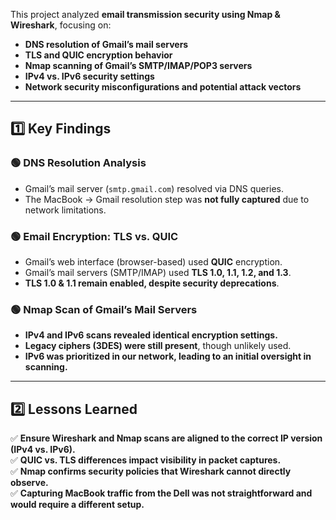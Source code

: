 This project analyzed **email transmission security using Nmap & Wireshark**, focusing on:
- **DNS resolution of Gmail’s mail servers**
- **TLS and QUIC encryption behavior**
- **Nmap scanning of Gmail’s SMTP/IMAP/POP3 servers**
- **IPv4 vs. IPv6 security settings**
- **Network security misconfigurations and potential attack vectors**

---

## **1️⃣ Key Findings**
### **🟢 DNS Resolution Analysis**
- Gmail’s mail server (`smtp.gmail.com`) resolved via DNS queries.
- The MacBook → Gmail resolution step was **not fully captured** due to network limitations.

### **🟢 Email Encryption: TLS vs. QUIC**
- Gmail’s web interface (browser-based) used **QUIC** encryption.
- Gmail’s mail servers (SMTP/IMAP) used **TLS 1.0, 1.1, 1.2, and 1.3**.
- **TLS 1.0 & 1.1 remain enabled, despite security deprecations**.

### **🟢 Nmap Scan of Gmail’s Mail Servers**
- **IPv4 and IPv6 scans revealed identical encryption settings.**
- **Legacy ciphers (3DES) were still present**, though unlikely used.
- **IPv6 was prioritized in our network, leading to an initial oversight in scanning.**

---

## **2️⃣ Lessons Learned**
✅ **Ensure Wireshark and Nmap scans are aligned to the correct IP version (IPv4 vs. IPv6).**  
✅ **QUIC vs. TLS differences impact visibility in packet captures.**  
✅ **Nmap confirms security policies that Wireshark cannot directly observe.**  
✅ **Capturing MacBook traffic from the Dell was not straightforward and would require a different setup.**  
